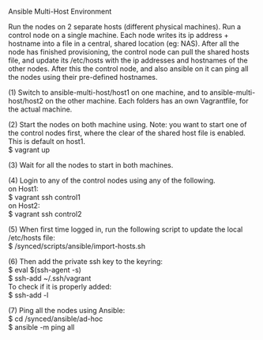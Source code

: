 Ansible Multi-Host Environment

Run the nodes on 2 separate hosts (different physical machines).
Run a control node on a single machine.
Each node writes its ip address + hostname into a file in a central, shared location (eg: NAS).
After all the node has finished provisioning, the control node can pull the shared hosts file, and update its /etc/hosts with the ip addresses and hostnames of the other nodes.
After this the control node, and also ansible on it can ping all the nodes using their pre-defined hostnames.  
  
(1) Switch to ansible-multi-host/host1 on one machine, and to ansible-multi-host/host2 on the other machine. Each folders has an own Vagrantfile, for the actual machine.
  
(2) Start the nodes on both machine using. Note: you want to start one of the control nodes first, where the clear of the shared host file is enabled. This is default on host1.  
$ vagrant up  
  
(3) Wait for all the nodes to start in both machines.  
  
(4) Login to any of the control nodes using any of the following.  
on Host1:  
$ vagrant ssh control1  
on Host2:  
$ vagrant ssh control2  
  
(5) When first time logged in, run the following script to update the local /etc/hosts file:  
$ /synced/scripts/ansible/import-hosts.sh
  
(6) Then add the private ssh key to the keyring:  
$ eval $(ssh-agent -s)  
$ ssh-add ~/.ssh/vagrant  
To check if it is properly added:  
$ ssh-add -l  
  
(7) Ping all the nodes using Ansible:  
$ cd /synced/ansible/ad-hoc  
$ ansible -m ping all  
  
